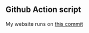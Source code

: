 ## Github Action script
My website runs on [ this commit ](https://github.com/thenerdsuperuser/thenerdsuperuser/commit/a86b692eb5787ce45550c3c38312ab98587fbbd1)
